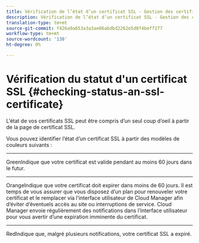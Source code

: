 ```yaml
---
title: Vérification de l’état d’un certificat SSL - Gestion des certificats SSL
description: Vérification de l’état d’un certificat SSL - Gestion des certificats SSL
translation-type: tm+mt
source-git-commit: f426a9a653a3a3ae06abdbd2262e5d8f4beff277
workflow-type: tm+mt
source-wordcount: '138'
ht-degree: 0%

---
```



# Vérification du statut d&#39;un certificat SSL {#checking-status-an-ssl-certificate}

L’état de vos certificats SSL peut être compris d’un seul coup d’oeil à partir de la page de certificat SSL.

Vous pouvez identifier l’état d’un certificat SSL à partir des modèles de couleurs suivants :

* ****
GreenIndique que votre certificat est valide pendant au moins 60 jours dans le futur.

* ****
OrangeIndique que votre certificat doit expirer dans moins de 60 jours. Il est temps de vous assurer que vous disposez d’un plan pour renouveler votre certificat et le remplacer via l’interface utilisateur de Cloud Manager afin d’éviter d’éventuels accès au site ou interruptions de service. Cloud Manager envoie régulièrement des notifications dans l’interface utilisateur pour vous avertir d’une expiration imminente du certificat.

* ****
RedIndique que, malgré plusieurs notifications, votre certificat SSL a expiré.